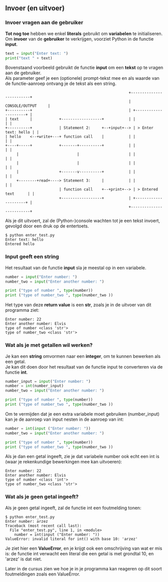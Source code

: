 ## Invoer (en uitvoer)

### Invoer vragen aan de gebruiker

**Tot nog toe** hebben we enkel **literals** gebruikt om **variabelen** te initialiseren.  
Om **invoer** van de **gebruiker** te verkrijgen, voorziet Python in de functie **input**.  

~~~python
text = input("Enter text: ")
print("text " + text)
~~~

Bovenstaand voorbeeld gebruikt de functie **input** om een **tekst** op te vragen aan de gebruiker.  
Als parameter geef je een (optionele) prompt-tekst mee en als waarde van de functie-aanroep ontvang je de tekst als een string.

~~~
                                                       +-------------------------+
                                                       |      CONSOLE/OUTPUT     |
+----------+                                           | +---------------------+ |
| text     |            +------------------+           | |                     | |
+----------+            | Statement 2:     +--+input+--> | > Enter text: hello | |
| hello    <--+write+---+ function call    |           | |                     | |
+----+-----+            +-------+----------+           | |                     | |
     |                          |                      | |                     | |
     |                          |                      | |                     | |
     |                  +-------v----------+           | |                     | |
     +--------+read+----> Statement 3:     |           | |                     | |
                        | function call    +--+print+--> | > Entered text      | |
                        +------------------+           | +---------------------+ |
                                                       +-------------------------+

~~~

Als je dit uitvoert, zal de (Python-)console wachten tot je een tekst invoert, gevolgd door een druk op de entertoets.

~~~
$ python enter_test.py
Enter text: hello
Entered hello
~~~

### Input geeft een string

Het resultaat van de functie **input** sla je meestal op in een variabele.  

~~~python
number = input("Enter number: ")
number_two = input("Enter another number: ")

print ("type of number ", type(number))
print ("type of number_two ", type(number_two ))
~~~

Het type van deze **return value** is een **str**, zoals je in de uitvoer van dit programma ziet:

~~~
Enter number: 22
Enter another number: Elvis
type of number <class 'str'>
type of number_two <class 'str'>
~~~

### Wat als je met getallen wil werken?

Je kan een **string** omvormen naar een **integer**, om te kunnen bewerken als een getal.  
Je kan dit doen door het resultaat van de functie input te converteren via de functie **int**.

~~~python
number_input = input("Enter number: ")
number = int(number_input)
number_two = input("Enter another number: ")

print ("type of number ", type(number))
print ("type of number_two ", type(number_two ))
~~~

Om te vermijden dat je een extra variabele moet gebruiken (number_input) kan je de aanroep van input nesten in de aanroep van int:

~~~python
number = int(input ("Enter number: "))
number_two = input("Enter another number: ")

print ("type of number ", type(number))
print ("type of number_two ", type(number_two ))
~~~

Als je dan een getal ingeeft, zie je dat variabele number ook echt een int is (waar je rekenkundige bewerkingen mee kan uitvoeren):

~~~
Enter number: 22
Enter another number: Elvis
type of number <class 'int'>
type of number_two <class 'str'>
~~~

### Wat als je geen getal ingeeft?

Als je geen getal ingeeft, zal de functie int een foutmelding tonen:

~~~
$ python enter_test.py
Enter number: arzez
Traceback (most recent call last):
  File "enter_test.py", line 1, in <module>
    number = int(input ("Enter number: "))
ValueError: invalid literal for int() with base 10: 'arzez'
~~~

Je ziet hier een **ValueError**, en je krijgt ook een omschrijving van wat er mis is: de functie int verwacht een literal die een getal is met grondtal 10, en 'arzez' is dat niet.

Later in de cursus zien we hoe je in je programma kan reageren op dit soort foutmeldingen zoals een ValueError.
